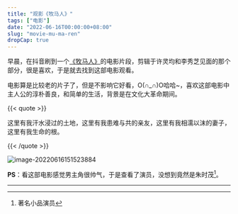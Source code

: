```yaml
---
title: "观影《牧马人》"
tags: ["电影"]
date: "2022-06-16T00:00:00+08:00"
slug: "movie-mu-ma-ren"
dropCap: true
---
```


早晨，在抖音刷到一个[《牧马人》](https://baike.baidu.com/item/%E7%89%A7%E9%A9%AC%E4%BA%BA/2854)的电影片段，剪辑于许灵均和李秀芝见面的那个部分，很是喜欢，于是就去找到这部电影观看。

电影算是比较老的片子了，但是不影响它好看，O(∩_∩)O哈哈~，喜欢这部电影中主人公的淳朴善良，和简单的生活，背景是在文化大革命期间。

{{< quote >}}

这里有我汗水浸过的土地，这里有我患难与共的亲友，这里有我相濡以沫的妻子，这里有我生命的根。

{{< /quote >}}

![image-20220616151523884](https://raw.githubusercontent.com/huoranger/blog-images/master/blog/image-20220616151523884.png "「牧马人」最后片段截图")

**PS**：看这部电影感觉男主角很帅气，于是查看了演员，没想到竟然是朱时茂[^1]。

---

[^1]:  著名小品演员